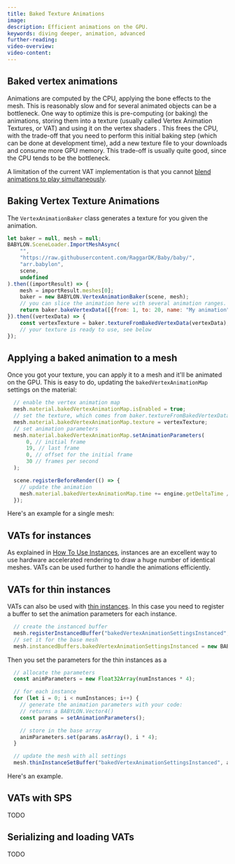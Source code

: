 ```yaml
---
title: Baked Texture Animations
image:
description: Efficient animations on the GPU.
keywords: diving deeper, animation, advanced
further-reading:
video-overview:
video-content:
---
```


## Baked vertex animations

Animations are computed by the CPU, applying the bone effects to the mesh. This is reasonably slow and for several animated objects can be a bottleneck. One way to optimize this is pre-computing (or baking) the animations, storing them into a texture (usually called Vertex Animation Textures, or VAT) and using it on the vertex shaders . This frees the CPU, with the trade-off that you need to perform this initial baking step (which can be done at development time), add a new texture file to your downloads and consume more GPU memory. This trade-off is usually quite good, since the CPU tends to be the bottleneck.

A limitation of the current VAT implementation is that you cannot [blend animations to play simultaneously](./advanced_animations#animation-blending).

## Baking Vertex Texture Animations

The `VertexAnimationBaker` class generates a texture for you given the animation.

```js
let baker = null, mesh = null;
BABYLON.SceneLoader.ImportMeshAsync(
    "",
    "https://raw.githubusercontent.com/RaggarDK/Baby/baby/",
    "arr.babylon",
    scene,
    undefined
).then((importResult) => {
    mesh = importResult.meshes[0];
    baker = new BABYLON.VertexAnimationBaker(scene, mesh);
    // you can slice the animation here with several animation ranges.
    return baker.bakeVertexData([{from: 1, to: 20, name: "My animation"}]);
}).then((vertexData) => {
    const vertexTexture = baker.textureFromBakedVertexData(vertexData);
    // your texture is ready to use, see below
});
``` 

## Applying a baked animation to a mesh

Once you got your texture, you can apply it to a mesh and it'll be animated on the GPU. This is easy to do, updating the `bakedVertexAnimationMap` settings on the material:

```js
  // enable the vertex animation map
  mesh.material.bakedVertexAnimationMap.isEnabled = true;
  // set the texture, which comes from baker.textureFromBakedVertexData():
  mesh.material.bakedVertexAnimationMap.texture = vertexTexture;
  // set animation parameters
  mesh.material.bakedVertexAnimationMap.setAnimationParameters(
      0, // initial frame
      19, // last frame
      0, // offset for the initial frame 
      30 // frames per second
  );

  scene.registerBeforeRender(() => {
    // update the animation
    mesh.material.bakedVertexAnimationMap.time += engine.getDeltaTime / 1000.0;
  });
```

Here's an example for a single mesh:

<Playground id="#CP2RN9#12" title="Vertex Texture Animations" description="An example of playing a vertex texture animation."/>


## VATs for instances

As explained in [How To Use Instances](/divingDeeper/mesh/copies/instances), instances are an excellent way to use hardware accelerated rendering to draw a huge number of identical meshes. VATs can be used further to handle the animations efficiently.

<Playground id="#CP2RN9#13" title="Vertex Texture Animations on instances" description="An example of playing VATs on instances."/>

## VATs for thin instances

VATs can also be used with [thin instances](/divingDeeper/mesh/copies/thinInstances). In this case you need to register a buffer to set the animation parameters for each instance.

```js
  // create the instanced buffer
  mesh.registerInstancedBuffer("bakedVertexAnimationSettingsInstanced", 4);
  // set it for the base mesh
  mesh.instancedBuffers.bakedVertexAnimationSettingsInstanced = new BABYLON.Vector4(0, 0, 0, 0);
```

Then you set the parameters for the thin instances as a

```js
  // allocate the parameters
  const animParameters = new Float32Array(numInstances * 4);

  // for each instance
  for (let i = 0; i < numInstances; i++) {
    // generate the animation parameters with your code:
    // returns a BABYLON.Vector4()
    const params = setAnimationParameters();

    // store in the base array    
    animParameters.set(params.asArray(), i * 4);
  }

  // update the mesh with all settings
  mesh.thinInstanceSetBuffer("bakedVertexAnimationSettingsInstanced", animParameters, 4);
```

Here's an example.

<Playground id="#CP2RN9#14" title="Vertex Texture Animations on thin instances" description="An example of playing VATs on thin instances."/>

## VATs with SPS

TODO

## Serializing and loading VATs

TODO
